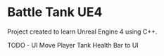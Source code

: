 # Battle Tank UE4

Project created to learn Unreal Engine 4 using C++.

TODO - UI
Move Player Tank Health Bar to UI
